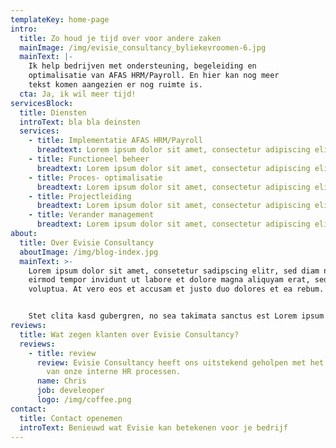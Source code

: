 ```yaml
---
templateKey: home-page
intro:
  title: Zo houd je tijd over voor andere zaken
  mainImage: /img/evisie_consultancy_byliekevroomen-6.jpg
  mainText: |-
    Ik help bedrijven met ondersteuning, begeleiding en
    optimalisatie van AFAS HRM/Payroll. En hier kan nog meer
    tekst komen aangezien er nog ruimte is.
  cta: Ja, ik wil meer tijd!
servicesBlock:
  title: Diensten
  introText: bla bla deinsten
  services:
    - title: Implementatie AFAS HRM/Payroll
      breadtext: Lorem ipsum dolor sit amet, consectetur adipiscing elit.
    - title: Functioneel beheer
      breadtext: Lorem ipsum dolor sit amet, consectetur adipiscing elit.
    - title: Proces- optimalisatie
      breadtext: Lorem ipsum dolor sit amet, consectetur adipiscing elit.
    - title: Projectleiding
      breadtext: Lorem ipsum dolor sit amet, consectetur adipiscing elit.
    - title: Verander management
      breadtext: Lorem ipsum dolor sit amet, consectetur adipiscing elit.
about:
  title: Over Evisie Consultancy
  aboutImage: /img/blog-index.jpg
  mainText: >-
    Lorem ipsum dolor sit amet, consetetur sadipscing elitr, sed diam nonumy
    eirmod tempor invidunt ut labore et dolore magna aliquyam erat, sed diam
    voluptua. At vero eos et accusam et justo duo dolores et ea rebum.


    Stet clita kasd gubergren, no sea takimata sanctus est Lorem ipsum dolor sit amet. Lorem ipsum dolor sit amet, consetetur sadipscing elitr, sed diam nonumy eirmod tempor invidunt ut labore et dolore magna aliquyam erat, sed diam voluptua. At vero eos et accusam et justo duo dolores et ea rebum. Stet clita kasd gubergren, no sea takimata sanctus est Lorem ipsum dolor sit amet.
reviews:
  title: Wat zegen klanten over Evisie Consultancy?
  reviews:
    - title: review
      review: Evisie Consultancy heeft ons uitstekend geholpen met het automatiseren
        van onze interne HR processen.
      name: Chris
      job: develeoper
      logo: /img/coffee.png
contact:
  title: Contact openemen
  introText: Benieuwd wat Evisie kan betekenen voor je bedrijf
---
```

